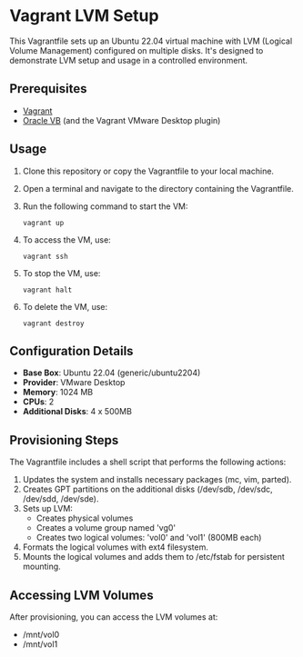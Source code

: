 # Vagrant LVM Setup

This Vagrantfile sets up an Ubuntu 22.04 virtual machine with LVM (Logical Volume Management) configured on multiple disks. It's designed to demonstrate LVM setup and usage in a controlled environment.

## Prerequisites

- [Vagrant](https://www.vagrantup.com/downloads)
- [Oracle VB](https://www.virtualbox.org) (and the Vagrant VMware Desktop plugin)

## Usage

1. Clone this repository or copy the Vagrantfile to your local machine.
2. Open a terminal and navigate to the directory containing the Vagrantfile.
3. Run the following command to start the VM:

   ```
   vagrant up
   ```

4. To access the VM, use:

   ```
   vagrant ssh
   ```

5. To stop the VM, use:

   ```
   vagrant halt
   ```

6. To delete the VM, use:

   ```
   vagrant destroy
   ```

## Configuration Details

- **Base Box**: Ubuntu 22.04 (generic/ubuntu2204)
- **Provider**: VMware Desktop
- **Memory**: 1024 MB
- **CPUs**: 2
- **Additional Disks**: 4 x 500MB

## Provisioning Steps

The Vagrantfile includes a shell script that performs the following actions:

1. Updates the system and installs necessary packages (mc, vim, parted).
2. Creates GPT partitions on the additional disks (/dev/sdb, /dev/sdc, /dev/sdd, /dev/sde).
3. Sets up LVM:
   - Creates physical volumes
   - Creates a volume group named 'vg0'
   - Creates two logical volumes: 'vol0' and 'vol1' (800MB each)
4. Formats the logical volumes with ext4 filesystem.
5. Mounts the logical volumes and adds them to /etc/fstab for persistent mounting.

## Accessing LVM Volumes

After provisioning, you can access the LVM volumes at:
- /mnt/vol0
- /mnt/vol1
